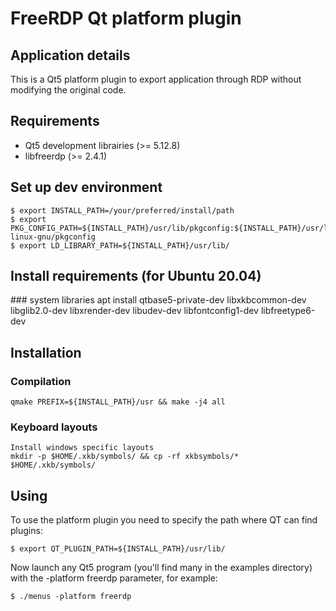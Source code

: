 # FreeRDP Qt platform plugin

## Application details

This is a Qt5 platform plugin to export application through RDP without modifying
the original code. 

## Requirements

* Qt5 development librairies (>= 5.12.8)
* libfreerdp (>= 2.4.1)

## Set up dev environment
```
$ export INSTALL_PATH=/your/preferred/install/path
$ export PKG_CONFIG_PATH=${INSTALL_PATH}/usr/lib/pkgconfig:${INSTALL_PATH}/usr/lib/x86_64-linux-gnu/pkgconfig
$ export LD_LIBRARY_PATH=${INSTALL_PATH}/usr/lib/
```

## Install requirements (for Ubuntu 20.04)

### system libraries
    apt install qtbase5-private-dev libxkbcommon-dev libglib2.0-dev libxrender-dev libudev-dev libfontconfig1-dev libfreetype6-dev

## Installation

### Compilation
    qmake PREFIX=${INSTALL_PATH}/usr && make -j4 all

### Keyboard layouts
    Install windows specific layouts
    mkdir -p $HOME/.xkb/symbols/ && cp -rf xkbsymbols/* $HOME/.xkb/symbols/
    
## Using

To use the platform plugin you need to specify the path where QT can find plugins:
```
$ export QT_PLUGIN_PATH=${INSTALL_PATH}/usr/lib/
```

Now launch any Qt5 program (you'll find many in the examples directory) with the
-platform freerdp parameter, for example:
```
$ ./menus -platform freerdp
```
